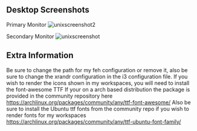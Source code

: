 ## Desktop Screenshots
Primary Monitor
![unixscreenshot2](https://user-images.githubusercontent.com/74705524/106403418-a53bcc00-63fc-11eb-8297-48f2319a235d.png)

Secondary Monitor
![unixscreenshot](https://user-images.githubusercontent.com/74705524/106403392-76bdf100-63fc-11eb-9386-aac0942f0219.png)


## Extra Information
Be sure to change the path for my feh configuration or remove it, also be sure to change the xrandr configuration in the i3 configuration file.
  If you wish to render the icons shown in my workspaces, you will need to install the font-awesome TTF
If your on a arch based distribution the package is provided in the community repository here 
https://archlinux.org/packages/community/any/ttf-font-awesome/
Also be sure to install the Ubuntu ttf fonts from the community repo if you wish to render fonts for my workspaces https://archlinux.org/packages/community/any/ttf-ubuntu-font-family/

